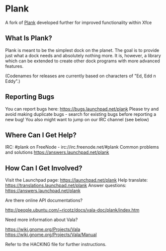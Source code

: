 # Plank

A fork of [Plank](https://launchpad.net/plank) developed further for improved functionality within Xfce

## What Is Plank?

Plank is meant to be the simplest dock on the planet. The goal is to provide
just what a dock needs and absolutely nothing more. It is, however, a library
which can be extended to create other dock programs with more advanced features.

(Codenames for releases are currently based on characters of "Ed, Edd n Eddy".)


## Reporting Bugs

You can report bugs here: https://bugs.launchpad.net/plank
Please try and avoid making duplicate bugs - search for existing bugs before
reporting a new bug!
You also might want to jump on our IRC channel (see below)


## Where Can I Get Help?

IRC: #plank on FreeNode - irc://irc.freenode.net/#plank
Common problems and solutions
https://answers.launchpad.net/plank


## How Can I Get Involved?

Visit the Launchpad page: https://launchpad.net/plank
Help translate: https://translations.launchpad.net/plank
Answer questions: https://answers.launchpad.net/plank


Are there online API documentations?

http://people.ubuntu.com/~ricotz/docs/vala-doc/plank/index.htm


Need more information about Vala?

https://wiki.gnome.org/Projects/Vala
https://wiki.gnome.org/Projects/Vala/Manual


Refer to the HACKING file for further instructions.
